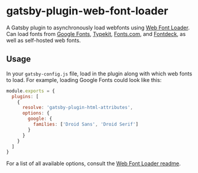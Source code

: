 # gatsby-plugin-web-font-loader

A Gatsby plugin to asynchronously load webfonts using [Web Font Loader](https://github.com/typekit/webfontloader). Can load fonts from [Google Fonts](http://www.google.com/fonts/), [Typekit](http://www.typekit.com/),  [Fonts.com](http://www.fonts.com/), and [Fontdeck](http://fontdeck.com/), as well as self-hosted web fonts.

## Usage

In your `gatsby-config.js` file, load in the plugin along with which web fonts to load. For example, loading Google Fonts could look like this:

```javascript
module.exports = {
  plugins: [
    {
      resolve: 'gatsby-plugin-html-attributes',
      options: {
        google: {
          families: ['Droid Sans', 'Droid Serif']
        }
      }
    }
  ]
}
```

For a list of all available options, consult the [Web Font Loader readme](https://github.com/typekit/webfontloader).